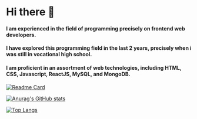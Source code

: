 # Hi there 👋

#### I am experienced in the field  of programming precisely on frontend web developers. 
#### I have explored this programming field in the last 2 years, precisely when i was still in vocational high school. 
#### I am proficient in an assortment of web technologies, including HTML, CSS, Javascript, ReactJS, MySQL, and MongoDB.

[![Readme Card](https://github-readme-stats.vercel.app/api/pin/?username=namassist&repo=techcomfest&theme=dracula)](https://github.com/namassist)

[![Anurag's GitHub stats](https://github-readme-stats.vercel.app/api?username=namassist&theme=dracula)](https://github.com/namassist)

[![Top Langs](https://github-readme-stats.vercel.app/api/top-langs/?username=namassist&layout=compact&theme=dracula)](https://github.com/namassist)
